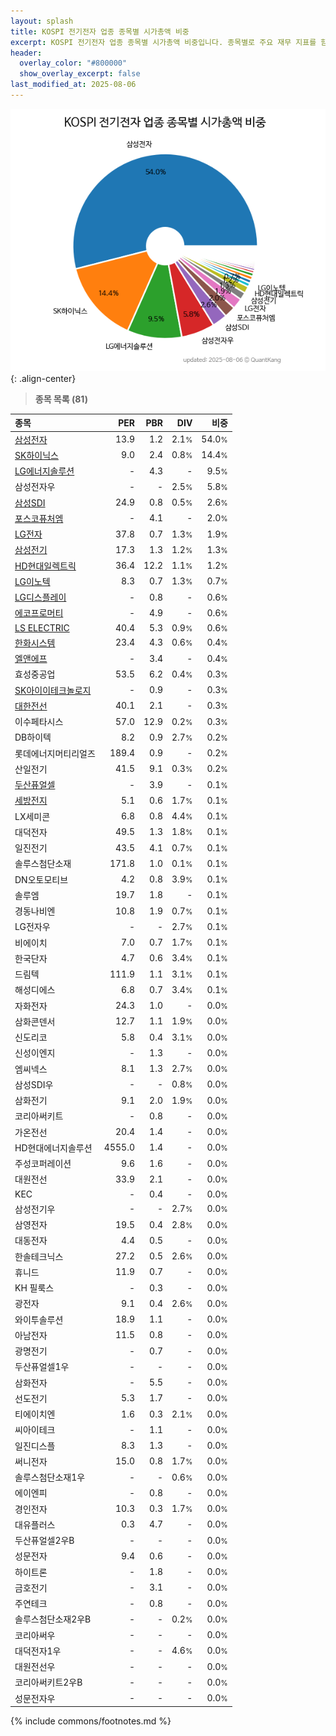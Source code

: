 ```yaml
---
layout: splash
title: KOSPI 전기전자 업종 종목별 시가총액 비중
excerpt: KOSPI 전기전자 업종 종목별 시가총액 비중입니다. 종목별로 주요 재무 지표를 함께 표시합니다.
header:
  overlay_color: "#800000"
  show_overlay_excerpt: false
last_modified_at: 2025-08-06
---
```



![KOSPI 전기전자 업종 종목별 시가총액 비중](/stats/sector/images/kospi_업종_전기전자_종목.png){: .align-center}


> **종목 목록 (81)**<a id="list"></a>

| **종목** | **PER** | **PBR** | **DIV** | **비중** |
| :------- | ------: | ------: | ------: | -------: |
| [삼성전자](/005930/) | 13.9 | 1.2 | 2.1<small>%</small> | 54.0<small>%</small> |
| [SK하이닉스](/000660/) | 9.0 | 2.4 | 0.8<small>%</small> | 14.4<small>%</small> |
| [LG에너지솔루션](/373220/) | - | 4.3 | - | 9.5<small>%</small> |
| 삼성전자우 | - | - | 2.5<small>%</small> | 5.8<small>%</small> |
| [삼성SDI](/006400/) | 24.9 | 0.8 | 0.5<small>%</small> | 2.6<small>%</small> |
| [포스코퓨처엠](/003670/) | - | 4.1 | - | 2.0<small>%</small> |
| [LG전자](/066570/) | 37.8 | 0.7 | 1.3<small>%</small> | 1.9<small>%</small> |
| [삼성전기](/009150/) | 17.3 | 1.3 | 1.2<small>%</small> | 1.3<small>%</small> |
| [HD현대일렉트릭](/267260/) | 36.4 | 12.2 | 1.1<small>%</small> | 1.2<small>%</small> |
| [LG이노텍](/011070/) | 8.3 | 0.7 | 1.3<small>%</small> | 0.7<small>%</small> |
| [LG디스플레이](/034220/) | - | 0.8 | - | 0.6<small>%</small> |
| [에코프로머티](/450080/) | - | 4.9 | - | 0.6<small>%</small> |
| [LS ELECTRIC](/010120/) | 40.4 | 5.3 | 0.9<small>%</small> | 0.6<small>%</small> |
| [한화시스템](/272210/) | 23.4 | 4.3 | 0.6<small>%</small> | 0.4<small>%</small> |
| [엘앤에프](/066970/) | - | 3.4 | - | 0.4<small>%</small> |
| 효성중공업 | 53.5 | 6.2 | 0.4<small>%</small> | 0.3<small>%</small> |
| [SK아이이테크놀로지](/361610/) | - | 0.9 | - | 0.3<small>%</small> |
| [대한전선](/001440/) | 40.1 | 2.1 | - | 0.3<small>%</small> |
| 이수페타시스 | 57.0 | 12.9 | 0.2<small>%</small> | 0.3<small>%</small> |
| DB하이텍 | 8.2 | 0.9 | 2.7<small>%</small> | 0.2<small>%</small> |
| 롯데에너지머티리얼즈 | 189.4 | 0.9 | - | 0.2<small>%</small> |
| 산일전기 | 41.5 | 9.1 | 0.3<small>%</small> | 0.2<small>%</small> |
| [두산퓨얼셀](/336260/) | - | 3.9 | - | 0.1<small>%</small> |
| [세방전지](/004490/) | 5.1 | 0.6 | 1.7<small>%</small> | 0.1<small>%</small> |
| LX세미콘 | 6.8 | 0.8 | 4.4<small>%</small> | 0.1<small>%</small> |
| 대덕전자 | 49.5 | 1.3 | 1.8<small>%</small> | 0.1<small>%</small> |
| 일진전기 | 43.5 | 4.1 | 0.7<small>%</small> | 0.1<small>%</small> |
| 솔루스첨단소재 | 171.8 | 1.0 | 0.1<small>%</small> | 0.1<small>%</small> |
| DN오토모티브 | 4.2 | 0.8 | 3.9<small>%</small> | 0.1<small>%</small> |
| 솔루엠 | 19.7 | 1.8 | - | 0.1<small>%</small> |
| 경동나비엔 | 10.8 | 1.9 | 0.7<small>%</small> | 0.1<small>%</small> |
| LG전자우 | - | - | 2.7<small>%</small> | 0.1<small>%</small> |
| 비에이치 | 7.0 | 0.7 | 1.7<small>%</small> | 0.1<small>%</small> |
| 한국단자 | 4.7 | 0.6 | 3.4<small>%</small> | 0.1<small>%</small> |
| 드림텍 | 111.9 | 1.1 | 3.1<small>%</small> | 0.1<small>%</small> |
| 해성디에스 | 6.8 | 0.7 | 3.4<small>%</small> | 0.1<small>%</small> |
| 자화전자 | 24.3 | 1.0 | - | 0.0<small>%</small> |
| 삼화콘덴서 | 12.7 | 1.1 | 1.9<small>%</small> | 0.0<small>%</small> |
| 신도리코 | 5.8 | 0.4 | 3.1<small>%</small> | 0.0<small>%</small> |
| 신성이엔지 | - | 1.3 | - | 0.0<small>%</small> |
| 엠씨넥스 | 8.1 | 1.3 | 2.7<small>%</small> | 0.0<small>%</small> |
| 삼성SDI우 | - | - | 0.8<small>%</small> | 0.0<small>%</small> |
| 삼화전기 | 9.1 | 2.0 | 1.9<small>%</small> | 0.0<small>%</small> |
| 코리아써키트 | - | 0.8 | - | 0.0<small>%</small> |
| 가온전선 | 20.4 | 1.4 | - | 0.0<small>%</small> |
| HD현대에너지솔루션 | 4555.0 | 1.4 | - | 0.0<small>%</small> |
| 주성코퍼레이션 | 9.6 | 1.6 | - | 0.0<small>%</small> |
| 대원전선 | 33.9 | 2.1 | - | 0.0<small>%</small> |
| KEC | - | 0.4 | - | 0.0<small>%</small> |
| 삼성전기우 | - | - | 2.7<small>%</small> | 0.0<small>%</small> |
| 삼영전자 | 19.5 | 0.4 | 2.8<small>%</small> | 0.0<small>%</small> |
| 대동전자 | 4.4 | 0.5 | - | 0.0<small>%</small> |
| 한솔테크닉스 | 27.2 | 0.5 | 2.6<small>%</small> | 0.0<small>%</small> |
| 휴니드 | 11.9 | 0.7 | - | 0.0<small>%</small> |
| KH 필룩스 | - | 0.3 | - | 0.0<small>%</small> |
| 광전자 | 9.1 | 0.4 | 2.6<small>%</small> | 0.0<small>%</small> |
| 와이투솔루션 | 18.9 | 1.1 | - | 0.0<small>%</small> |
| 아남전자 | 11.5 | 0.8 | - | 0.0<small>%</small> |
| 광명전기 | - | 0.7 | - | 0.0<small>%</small> |
| 두산퓨얼셀1우 | - | - | - | 0.0<small>%</small> |
| 삼화전자 | - | 5.5 | - | 0.0<small>%</small> |
| 선도전기 | 5.3 | 1.7 | - | 0.0<small>%</small> |
| 티에이치엔 | 1.6 | 0.3 | 2.1<small>%</small> | 0.0<small>%</small> |
| 씨아이테크 | - | 1.1 | - | 0.0<small>%</small> |
| 일진디스플 | 8.3 | 1.3 | - | 0.0<small>%</small> |
| 써니전자 | 15.0 | 0.8 | 1.7<small>%</small> | 0.0<small>%</small> |
| 솔루스첨단소재1우 | - | - | 0.6<small>%</small> | 0.0<small>%</small> |
| 에이엔피 | - | 0.8 | - | 0.0<small>%</small> |
| 경인전자 | 10.3 | 0.3 | 1.7<small>%</small> | 0.0<small>%</small> |
| 대유플러스 | 0.3 | 4.7 | - | 0.0<small>%</small> |
| 두산퓨얼셀2우B | - | - | - | 0.0<small>%</small> |
| 성문전자 | 9.4 | 0.6 | - | 0.0<small>%</small> |
| 하이트론 | - | 1.8 | - | 0.0<small>%</small> |
| 금호전기 | - | 3.1 | - | 0.0<small>%</small> |
| 주연테크 | - | 0.8 | - | 0.0<small>%</small> |
| 솔루스첨단소재2우B | - | - | 0.2<small>%</small> | 0.0<small>%</small> |
| 코리아써우 | - | - | - | 0.0<small>%</small> |
| 대덕전자1우 | - | - | 4.6<small>%</small> | 0.0<small>%</small> |
| 대원전선우 | - | - | - | 0.0<small>%</small> |
| 코리아써키트2우B | - | - | - | 0.0<small>%</small> |
| 성문전자우 | - | - | - | 0.0<small>%</small> |

{% include commons/footnotes.md %}
